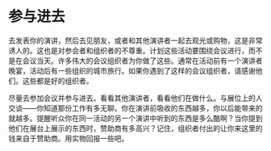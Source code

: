 # 参与进去

去发表你的演讲，然后去见朋友，或者和其他演讲者一起去观光或购物，这是非常诱人的。这也是对参会者和组织者的不尊重。计划这些活动要围绕会议进行，而不是在会议当天。许多伟大的会议组织者为你做了这些。通常在活动前有一个演讲者晚宴，活动后有一些组织的城市旅行。如果你遇到了这样的会议组织者，请感谢他们。这些都是好的组织者。

尽量去参加会议并参与进去。看看其他演讲者，看看他们在做什么。与展位上的人交谈——你知道那份工作有多无聊。你在演讲前吸收的东西越多，你以后能带来的就越多。提醒听众你在同一活动的另一个演讲中听到的东西是多么酷啊？当你提到他们在展台上展示的东西时，赞助商有多高兴？记住，组织者付出的让你来这里的钱来自于赞助商。用实物回报一些吧。